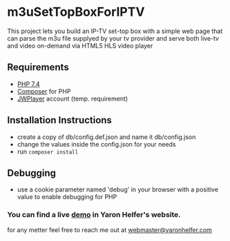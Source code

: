 # m3uSetTopBoxForIPTV
This project lets you build an IP-TV set-top box with a simple web page that can parse the m3u file supplyed by your tv provider and serve both live-tv and video on-demand via HTML5 HLS video player

## Requirements
- [PHP 7.4](https://www.php.net/releases/7_4_0.php)
- [Composer](https://getcomposer.org/) for PHP
- [JWPlayer](https://www.jwplayer.com/) account (temp. requirement)

## Installation Instructions
- create a copy of db/config.def.json and name it db/config.json
- change the values inside the config.json for your needs
- run `composer install`

## Debugging
- use a cookie parameter named 'debug' in your browser with a positive value to enable debugging for PHP

### You can find a live [demo](https://iptv.yaronhelfer.com/) in Yaron Helfer's website.

for any metter feel free to reach me out at webmaster@yaronhelfer.com
